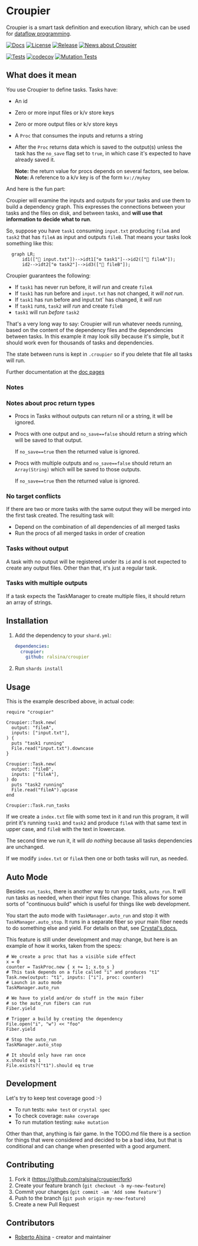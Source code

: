 # Croupier

Croupier is a smart task definition and execution library, which
can be used for [dataflow programming](https://en.wikipedia.org/wiki/Dataflow_programming).

[![Docs](https://github.com/ralsina/croupier/actions/workflows/static.yml/badge.svg)](https://ralsina.github.io/croupier/)
[![License](https://img.shields.io/badge/License-MIT-green)](https://github.com/ralsina/croupier/blob/main/LICENSE)
[![Release](https://img.shields.io/github/release/ralsina/croupier.svg)](https://GitHub.com/ralsina/croupier/releases/)
[![News about Croupier](https://img.shields.io/badge/News-About%20Croupier-blue)](https://ralsina.me/categories/croupier.html)

[![Tests](https://github.com/ralsina/croupier/actions/workflows/ci.yml/badge.svg)](https://github.com/ralsina/croupier/actions/workflows/ci.yml)
[![codecov](https://codecov.io/gh/ralsina/croupier/branch/main/graph/badge.svg?token=YW23EDL5T5)](https://codecov.io/gh/ralsina/croupier)
[![Mutation Tests](https://github.com/ralsina/croupier/actions/workflows/mutation.yml/badge.svg)](https://github.com/ralsina/croupier/actions/workflows/mutation.yml)

## What does it mean

You use Croupier to define tasks. Tasks have:

* An id
* Zero or more input files or k/v store keys
* Zero or more output files or k/v store keys
* A `Proc` that consumes the inputs and returns a string
* After the `Proc` returns data which is saved to the output(s)
  unless the task has the `no_save` flag set to `true`, in which
  case it's expected to have already saved it.

  **Note:** the return value for procs depends on several factors, see below.
  **Note:** A reference to a k/v key is of the form `kv://mykey`

And here is the fun part:

Croupier will examine the inputs and outputs for your tasks and
use them to build a dependency graph. This expresses the connections
between your tasks and the files on disk, and between tasks, and **will
use that information to decide what to run**.

So, suppose you have `task1` consuming `input.txt` producing
`fileA` and `task2` that has `fileA` as input and outputs `fileB`.
That means your tasks look something like this:

```mermaid
  graph LR;
      id1(["📁 input.txt"])-->idt1["⚙️ task1"]-->id2(["📁 fileA"]);
      id2-->idt2["⚙️ task2"]-->id3(["📁 fileB"]);
```

Croupier guarantees the following:

* If `task1` has never run before, it *will run* and create `fileA`
* If `task1` has run before and `input.txt` has not changed, it *will not run*.
* If `task1` has run before and ìnput.txt` has changed, it *will run*
* If `task1` runs, `task2` *will run* and create `fileB`
* `task1` will run *before* `task2`

That's a very long way to say: Croupier will run whatever needs
running, based on the content of the dependency files and the
dependencies between tasks. In this example it may look silly
because it's simple, but it should work even for thousands of
tasks and dependencies.

The state between runs is kept in `.croupier` so if you delete
that file all tasks will run.

Further documentation at the [doc pages](https://ralsina.github.io/croupier/)

### Notes

### Notes about proc return types

* Procs in Tasks without outputs can return nil or a string,
  it will be ignored.

* Procs with one output and `no_save==false` should return a
  string which will be saved to that output.

  If `no_save==true` then the returned value is ignored.

* Procs with multiple outputs and `no_save==false` should
  return an `Array(String)` which will be saved to those outputs.

  If `no_save==true` then the returned value is ignored.

### No target conflicts

If there are two or more tasks with the same output they will be
merged into the first task created. The resulting task will:

* Depend on the combination of all dependencies of all merged tasks
* Run the procs of all merged tasks in order of creation

### Tasks without output

A task with no output will be registered under its `id` and is not expected
to create any output files. Other than that, it's just a regular task.

### Tasks with multiple outputs

If a task expects the TaskManager to create multiple files, it
should return an array of strings.

## Installation

1. Add the dependency to your `shard.yml`:

   ```yaml
   dependencies:
     croupier:
       github: ralsina/croupier
   ```

2. Run `shards install`

## Usage

This is the example described above, in actual code:

```crystal
require "croupier"

Croupier::Task.new(
  output: "fileA",
  inputs: ["input.txt"],
) {
  puts "task1 running"
  File.read("input.txt").downcase
}

Croupier::Task.new(
  output: "fileB",
  inputs: ["fileA"],
) do
  puts "task2 running"
  File.read("fileA").upcase
end

Croupier::Task.run_tasks
```

If we create a `index.txt` file with some text in it and run this
program, it will print it's running `task1` and `task2` and
produce `fileA` with that same text in upper case, and `fileB`
with the text in lowercase.

The second time we run it, it will *do nothing* because all tasks
dependencies are unchanged.

If we modify `index.txt` or `fileA` then one or both tasks
will run, as needed.

## Auto Mode

Besides `run_tasks`, there is another way to run your tasks,
`auto_run`. It will run tasks as needed, when their input
files change. This allows for some sorts of "continuous build"
which is useful for things like web development.

You start the auto mode with `TaskManager.auto_run` and stop
it with `TaskManager.auto_stop`. It runs in a separate fiber
so your main fiber needs to do something else and yield. For
details on that, see [Crystal's docs.](https://crystal-lang.org/reference/1.8/guides/concurrency.html)

This feature is still under development and may change, but here
is an example of how it works, taken from the specs:

```crystal
# We create a proc that has a visible side effect
x = 0
counter = TaskProc.new { x += 1; x.to_s }
# This task depends on a file called "i" and produces "t1"
Task.new(output: "t1", inputs: ["i"], proc: counter)
# Launch in auto mode
TaskManager.auto_run

# We have to yield and/or do stuff in the main fiber
# so the auto_run fibers can run
Fiber.yield

# Trigger a build by creating the dependency
File.open("i", "w") << "foo"
Fiber.yield

# Stop the auto_run
TaskManager.auto_stop

# It should only have ran once
x.should eq 1
File.exists?("t1").should eq true
```

## Development

Let's try to keep test coverage good :-)

* To run tests: `make test` or `crystal spec`
* To check coverage: `make coverage`
* To run mutation testing: `make mutation`

Other than that, anything is fair game. In the TODO.md file there is a
section for things that were considered and decided to be a bad idea,
but that is conditional and can change when presented with a good
argument.

## Contributing

1. Fork it (<https://github.com/ralsina/croupier/fork>)
2. Create your feature branch (`git checkout -b my-new-feature`)
3. Commit your changes (`git commit -am 'Add some feature'`)
4. Push to the branch (`git push origin my-new-feature`)
5. Create a new Pull Request

## Contributors

* [Roberto Alsina](https://github.com/ralsina) - creator and maintainer
